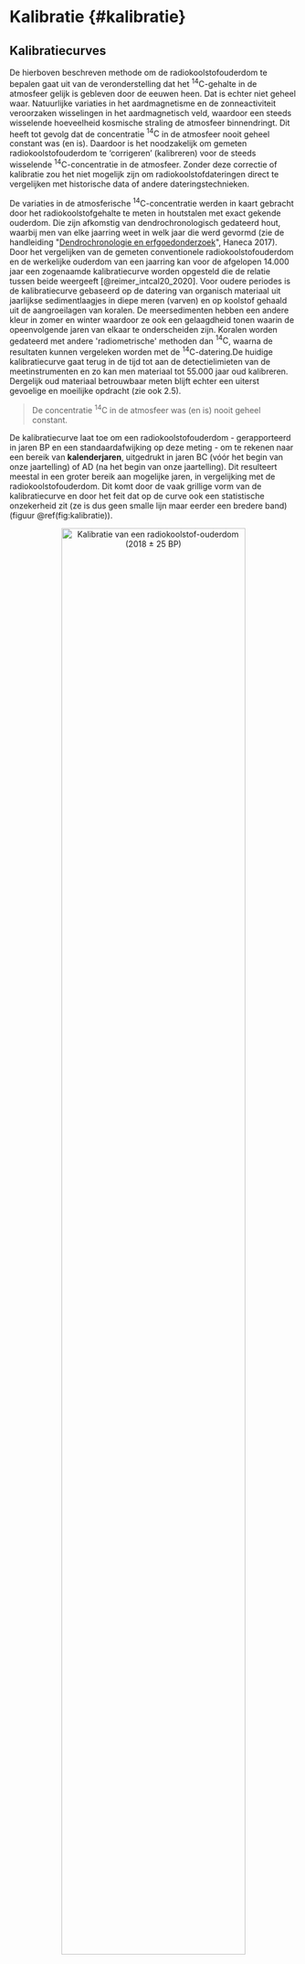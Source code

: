 # Kalibratie {#kalibratie}

## Kalibratiecurves

De hierboven beschreven methode om de radiokoolstofouderdom te bepalen gaat uit van de veronderstelling dat het $\mathrm{^{14}C}$-gehalte in de atmosfeer gelijk is gebleven door de eeuwen heen. Dat is echter niet geheel waar. Natuurlijke variaties in het aardmagnetisme en de zonneactiviteit veroorzaken wisselingen in het aardmagnetisch veld, waardoor een steeds wisselende hoeveelheid kosmische straling de atmosfeer binnendringt. Dit heeft tot gevolg dat de concentratie $\mathrm{^{14}C}$ in de atmosfeer nooit geheel constant was (en is). Daardoor is het noodzakelijk om gemeten radiokoolstofouderdom te ‘corrigeren’ (kalibreren) voor de steeds wisselende $\mathrm{^{14}C}$-concentratie in de atmosfeer. Zonder deze correctie of kalibratie zou het niet mogelijk zijn om radiokoolstofdateringen direct te vergelijken met historische data of andere dateringstechnieken.

De variaties in de atmosferische $\mathrm{^{14}C}$-concentratie werden in kaart gebracht door het radiokoolstofgehalte te meten in houtstalen met exact gekende ouderdom. Die zijn afkomstig van dendrochronologisch gedateerd hout, waarbij men van elke jaarring weet in welk jaar die werd gevormd (zie de handleiding "[Dendrochronologie en erfgoedonderzoek](https://hanecakr.github.io/handleidingDendro/)", Haneca 2017). Door het vergelijken van de gemeten conventionele radiokoolstofouderdom en de werkelijke ouderdom van een jaarring kan voor de afgelopen 14.000 jaar een zogenaamde kalibratiecurve worden opgesteld die de relatie tussen beide weergeeft [@reimer_intcal20_2020]. Voor oudere periodes is de kalibratiecurve gebaseerd op de datering van organisch materiaal uit jaarlijkse sedimentlaagjes in diepe meren (varven) en op koolstof gehaald uit de aangroeilagen van koralen. De meersedimenten hebben een andere kleur in zomer en winter waardoor ze ook een gelaagdheid tonen waarin de opeenvolgende jaren van elkaar te onderscheiden zijn. Koralen worden gedateerd met andere 'radiometrische' methoden dan $\mathrm{^{14}C}$, waarna de resultaten kunnen vergeleken worden met de $\mathrm{^{14}C}$-datering.De huidige kalibratiecurve gaat terug in de tijd tot aan de detectielimieten van de meetinstrumenten en zo kan men materiaal tot 55.000 jaar oud kalibreren. Dergelijk oud materiaal betrouwbaar meten blijft echter een uiterst gevoelige en moeilijke opdracht (zie ook 2.5).

>
>De concentratie $\mathrm{^{14}C}$ in de atmosfeer was (en is) nooit geheel constant.
>

De kalibratiecurve laat toe om een radiokoolstofouderdom - gerapporteerd in jaren BP en een standaardafwijking op deze meting - om te rekenen naar een bereik van **kalenderjaren**, uitgedrukt in jaren BC (vóór het begin van onze jaartelling) of AD (na het begin van onze jaartelling). Dit resulteert meestal in een groter bereik aan mogelijke jaren, in vergelijking met de radiokoolstofouderdom. Dit komt door de vaak grillige vorm van de kalibratiecurve en door het feit dat op de curve ook een statistische onzekerheid zit (ze is dus geen smalle lijn maar eerder een bredere band) (figuur \@ref(fig:kalibratie)).

<div class="figure" style="text-align: center">
<img src="./figuren/figuur_09_update.png" alt="Kalibratie van een radiokoolstof-ouderdom (2018 ± 25 BP)" width="80%" />
<p class="caption">(\#fig:kalibratie)Kalibratie van een radiokoolstof-ouderdom (2018 ± 25 BP)</p>
</div>

Op basis van de kalibratiecurve kan een grafiek worden opgebouwd die, doorheen de tijd, het verschil weergeeft tussen de conventionele radiokoolstofouderdom en het werkelijke kalenderjaar waaruit een materiaal stamt. Op die grafiek is te zien dat $\mathrm{^{14}C}$-jaren tot 200 'jaar' te oud zijn tijdens het eerste millennium AD, maar tot 800 jaar te jong in het 5de millennium BC (figuur \@ref(fig:intcal)). De relatie tussen de conventionele radiokoolstofouderdom en de werkelijke kalenderjaren is dus niet alleen wisselend van jaar tot jaar maar vertoont ook bredere trends doorheen de tijd die verband houden met astronomische fenomenen (schommelingen in het aardmagnetisme, cycli in de zonneactiviteit, …).

<div class="figure" style="text-align: center">
<img src="./figuren/figuur_10_update.png" alt="Evolutie van het verschil tussen de kalenderouderdom en de radiokoolstofouderdom tussen 5000 BC en 1950 AD, berekend op basis van de IntCal20 kalibratiecurve." width="80%" />
<p class="caption">(\#fig:intcal)Evolutie van het verschil tussen de kalenderouderdom en de radiokoolstofouderdom tussen 5000 BC en 1950 AD, berekend op basis van de IntCal20 kalibratiecurve.</p>
</div>

Zoals eerder aangehaald (zie 2.2), bepaalt de zonneactiviteit voor een groot deel de aanmaak van $\mathrm{^{14}C}$ in onze atmosfeer. Tussen 1645 en 1715 werden door toenmalige astronomen uitzonderlijk weinig **zonnevlekken** geobserveerd (een periode nu gekend als het **'Maunder-minimum'**), wat wijst op een extreem lage zonneactiviteit, wat een verhoogde vorming van $\mathrm{ ^{14}C}$ in de aardse atmosfeer tot gevolg had. De zonneactiviteit was tijdens de kleine ijstijd (15de-19de eeuw) bovendien al vrij laag. Door deze astronomische fenomenen, in combinatie met menselijk ingrijpen op de vegetatie [@koch_earth_2019], heeft de kalibratiecurve vanaf 1650 AD een vrij grillig en plateauvormig verloop (figuur \@ref(fig:intcal)). 

Het meest recente deel van de kalibratiecurve laat zien dat er aan het begin van de 20ste eeuw in de atmosfeer minder $\mathrm{^{14}C}$ aanwezig was dan ooit voorheen. Dit komt omdat vanaf halfweg de 19de eeuw de verbranding van **fossiele brandstoffen** enorm steeg door de industriële revolutie. Fossiele brandstoffen bestaan uit miljoenen jaren oude koolstof, en bevatten dus geen $\mathrm{^{14}C}$ meer. Aangezien deze oude koolstof massaal in de atmosfeer terechtkwam, kregen alle 'deelnemers' aan de koolstofcyclus minder $\mathrm{^{14}C}$ in hun weefsels, en dus een oudere radiokoolstofouderdom.


## _Bomb peak_

Vlak na de eerste nucleaire testen en het gebruik van atoombommen in 1945, en vooral tijdens de daaropvolgende wapenwedloop met tal van **nucleaire experimenten** in de atmosfeer, steeg halfweg de 20ste eeuw het gehalte aan $\mathrm{^{14}C}$ in de atmosfeer dramatisch, tot meer dan 100% boven het gemiddelde 'normale' niveau van vóór de postmiddeleeuwse periode [@hua_atmospheric_2013]. In de noordelijke hemisfeer bereikte het gehalte aan $\mathrm{^{14}C}$ daardoor een **piekwaarde in 1963**, een fenomeen waarnaar nu wordt verwezen als de ***'bomb peak'*** (figuur \@ref(fig:bombpeak)). In de zuidelijke hemisfeer werd een gelijkaardige piekwaarde geregistreerd in 1965.

Een radiokoolstofanalyse op recent gevormd organisch materiaal wordt niet uitgedrukt als een conventionele $\mathrm{^{14}C}$ ouderdom. Aangezien 1950 als het referentiejaar 0 BP werd vastgelegd, zouden meer recente materialen een negatieve $\mathrm{^{14}C}$ ouderdom moeten krijgen, wat theoretisch uiteraard niet wenselijk is. In dergelijke gevallen wordt daarom niet langer de conventionele $\mathrm{^{14}C}$ ouderdom berekend, maar de _fraction modern carbon_ ($\mathrm{ F^{14}C}$) of, als percentage uitgedrukt: het _percentage modern carbon_ ($pMC$). Dit is de verhouding van de gemeten $\mathrm{^{14}C}$-activiteit ten opzichte van de internationaal vastgelegde standaard.

<div class="figure" style="text-align: center">
<img src="./figuren/figuur_11.png" alt="De 'bomb peak' zoals geobserveerd in het noordelijk halfrond, met maximale waarde in 1963, als gevolg van thermonucleaire testen tijdens de wapenwedloop in de jaren '1950 en '1960. De huidige kalibratiecurve voor de periode na 1950 in onze regio is Bomb13NH1 [@hua_atmospheric_2013]." width="80%" />
<p class="caption">(\#fig:bombpeak)De 'bomb peak' zoals geobserveerd in het noordelijk halfrond, met maximale waarde in 1963, als gevolg van thermonucleaire testen tijdens de wapenwedloop in de jaren '1950 en '1960. De huidige kalibratiecurve voor de periode na 1950 in onze regio is Bomb13NH1 [@hua_atmospheric_2013].</p>
</div>

Het grillige verloop van de kalibratiecurve in het meest recente, 'postmiddeleeuwse' deel van de chronologie zorgt ervoor dat het quasi onmogelijk is om materiaal daterend van na 1650 AD en voor 1955 AD - wanneer de hoeveelheid $\mathrm{^{14}C}$ in de atmosfeer begint te stijgen door nucleaire experimenten - met enige precisie met de radiokoolstofmethode te dateren. Dat beperkt de range van de radiokoolstofmethode dus van ca. 55.000 jaar geleden tot het midden van de 17de eeuw. De _bomb peak_ kan echter wel gebruikt worden om bijvoorbeeld 20ste-eeuwse vervalsingen van oudere of originele kunstwerken te onderscheiden. Indien hoge $\mathrm{^{14}C}$-concentraties worden gemeten in een materiaal en deze beduidend hoger liggen dan tijdens het postmiddeleeuwse gedeelte van de kalibratiecurve, wijst dit op een recente datering, rond de _bomb peak_. Dergelijk recente dateringen, op basis van het gehalte aan _modern carbon_ (pMC) geven echter steeds twee mogelijkheden, één links en één rechts van de _bomb peak_ in 1963. Door natuurlijk verval en de steeds maar toenemende aanrijking van de atmosfeer met oude koolstof (door verbranding fossiele brandstoffen) deemstert het effect van de _bomb peak_ langzaam weg en zal binnen een aantal jaar het gehalte aan radiokoolstof in de atmosfeer terug op het niveau komen van het postmiddeleeuwse deel van de kalibratiecurve. 

## IntCal20

Kalibratiecurves worden met enige regelmaat verlengd, verfijnd en aangevuld met recent onderzochte datasets. Ook de achterliggende modellering kan op basis van nieuwe statistische technieken aan herziening toe zijn. Geactualiseerde kalibratiecurves worden als sinds de jaren ‘1960 gepubliceerd [@stuiver_relationship_1966]. De meest recente update kwam er in 2020 [@reimer_intcal20_2020], met de **IntCal20** kalibratiecurve, ter vervanging van Intcal13 (uit 2013). Deze nieuwste kalibratiecurve - voor terrestrische systemen op het noordelijke halfrond – is tot 11.960 BC volledig gebaseerd op dendrochronologisch gedateerd hout. Het oudere gedeelte is samengesteld met metingen op jaarringchronologieën die via _wiggle-matching_ bij benadering zijn gedateerd (zie 7.6), sedimentlagen uit diepere meren (varven), mariene sedimenten, druipstenen (speleothems) en koralen, en gaat tot 55.000 jaar BP terug in de tijd (http://intcal.org).

De globale trend in de IntCal20 kalibratiecurve wijkt tot ca. 25.000 jaar terug weinig af van de voorgaande gepubliceerde kalibratiecurven. Voor nog oudere perioden is er wel een significant verschil doordat er bij de update van de kalibratiecurve meer meetpunten van goed gedateerd materiaal zijn opgenomen. Dit uit zich bij het kalibreren van oud materiaal in vrij grote verschillen in vergelijking met de kalibratie met de vorige kalibratiecurven. Globaal gezien zal het verschil na kalibratie met behulp van IntCal20 in vergelijking met IntCal13, de vorige kalibratiecurve, vrij beperkt zijn voor de historische perioden, maar dit verschil kan oplopen tot enkele honderden jaren bij de kalibratie van ouder materiaal [@reimer_composition_2020; @van_der_plicht_recent_2020]. 

<div class="figure" style="text-align: center">
<img src="./figuren/calcurves.jpg" alt="Vergelijking van de huidige en voorgaande kalibratiecurves in de Romeinse periode." width="80%" />
<p class="caption">(\#fig:calcurves)Vergelijking van de huidige en voorgaande kalibratiecurves in de Romeinse periode.</p>
</div>

IntCal20 heeft in vergelijking met vroegere kalibratiecurven veel meer detail en ziet er daardoor ook wat ‘nerveuzer’ uit, met meer kleine schommelingen (figuur \@ref(fig:calcurves)). Dit is het gevolg van de integratie van metingen op materiaal met een hoge tijdsresolutie, zoals de jaarlijkse groeiringen in dendrochronologisch gedateerd hout. Zo heeft IntCal20 tot 3050 BC een jaarlijkse resolutie. Het nog oudere gedeelte is dan weer berekend aan de hand van blokjes van 5, 10 of 20 jaarringen (figuur \@ref(fig:calcurves-res)). 

<div class="figure" style="text-align: center">
<img src="./figuren/calcurves_res.jpg" alt="Vergelijking van de resolutie van de huidige en voorgaande kalibratiecurves." width="100%" />
<p class="caption">(\#fig:calcurves-res)Vergelijking van de resolutie van de huidige en voorgaande kalibratiecurves.</p>
</div>

Ook de vrij recente ontdekking van zogenaamde **Miyake-events** – een plotse, sterke toename van de $\mathrm{^{14}C}$-concentratie in de atmosfeer als gevolg van een protonenstorm veroorzaakt door een zonnevlam (*solar particle event* (SPE)) - in 774-75 AD en 993 AD [@miyake_another_2013; @miyake_signature_2012] zorgen op die plaatsen voor een duidelijk verschil met vorige kalibratiecurven. Door het meer nerveuze karakter van IntCal20 zal een gekalibreerde radiokoolstofdatering vaker resulteren in een discontinu bereik aan mogelijke kalenderjaren, in vergelijking met de oudere kalibratiecurven.

>
>Het is aangewezen radiokoolstofdateringen altijd met de meest recente kalibratiecurve te (her)kalibreren.
>

Radiokoolstofdateringen die werden uitgevoerd vóór de publicatie van de IntCal20 curve, werden doorgaans met de toen geldende kalibratiecurve gekalibreerd (IntCal13, IntCal09, …). Indien we dergelijke oudere dateringen willen vergelijken met recent uitgevoerde radiokoolstofanalyses, dan moet de volledige set aan dateringen gekalibreerd worden met dezelfde (en meest recente) kalibratiecurve. Voor de vroeger uitgevoerde dateringen kan het bereik aan mogelijke kalenderjaren na kalibratie daardoor wel afwijken t.o.v. de origineel gerapporteerde datering.

